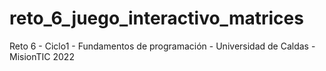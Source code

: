 # reto_6_juego_interactivo_matrices
Reto 6 - Ciclo1 - Fundamentos de programación - Universidad de Caldas - MisionTIC 2022

